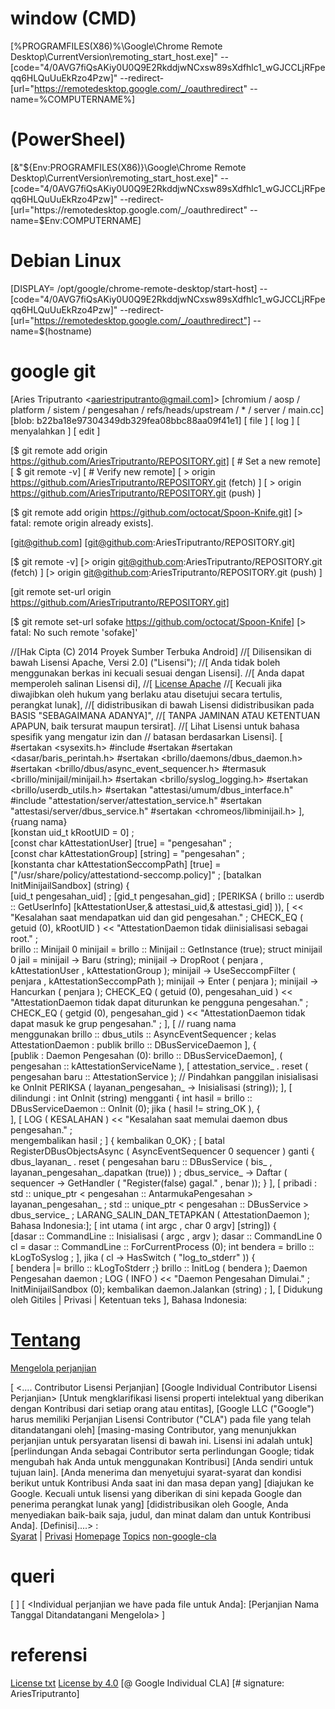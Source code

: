 # window (CMD)
[%PROGRAMFILES(X86)%\Google\Chrome Remote Desktop\CurrentVersion\remoting_start_host.exe]" --  [code="4/0AVG7fiQsAKiy0U0Q9E2RkddjwNCxsw89sXdfhlc1_wGJCCLjRFpeqq6HLQuUuEkRzo4Pzw]" --redirect-[url="https://remotedesktop.google.com/_/oauthredirect" --name=%COMPUTERNAME%]
# (PowerSheel)
[&"${Env:PROGRAMFILES(X86)}\Google\Chrome Remote Desktop\CurrentVersion\remoting_start_host.exe]" --[code="4/0AVG7fiQsAKiy0U0Q9E2RkddjwNCxsw89sXdfhlc1_wGJCCLjRFpeqq6HLQuUuEkRzo4Pzw]" --redirect-[url="https://remotedesktop.google.com/_/oauthredirect" --name=$Env:COMPUTERNAME]
# Debian Linux 
[DISPLAY= /opt/google/chrome-remote-desktop/start-host] --[code="4/0AVG7fiQsAKiy0U0Q9E2RkddjwNCxsw89sXdfhlc1_wGJCCLjRFpeqq6HLQuUuEkRzo4Pzw]" --redirect-[url="https://remotedesktop.google.com/_/oauthredirect"] --name=$(hostname)
# google git
[Aries Triputranto <aariestriputranto@gmail.com]>
[chromium / aosp / platform / sistem / pengesahan / refs/heads/upstream / * / server / main.cc]
[blob: b22ba18e97304349db329fea08bbc88aa09f41e1] [ file ] [ log ] [ menyalahkan ] [ edit ]

[$ git remote add origin https://github.com/AriesTriputranto/REPOSITORY.git]
[ # Set a new remote]
[ $ git remote -v]
[ # Verify new remote]
[ > origin  https://github.com/AriesTriputranto/REPOSITORY.git (fetch) ]
[ > origin  https://github.com/AriesTriputranto/REPOSITORY.git (push) ] 

[$ git remote add origin https://github.com/octocat/Spoon-Knife.git]
[> fatal: remote origin already exists].

[git@github.com]
[git@github.com:AriesTriputranto/REPOSITORY.git]

[$ git remote -v]
[> origin  git@github.com:AriesTriputranto/REPOSITORY.git (fetch) ]
[> origin  git@github.com:AriesTriputranto/REPOSITORY.git (push) ]

[git remote set-url origin https://github.com/AriesTriputranto/REPOSITORY.git]

[$ git remote set-url sofake https://github.com/octocat/Spoon-Knife]
[> fatal: No such remote 'sofake]'

//[Hak Cipta (C) 2014 Proyek Sumber Terbuka Android]
//[ Dilisensikan di bawah Lisensi Apache, Versi 2.0] ("Lisensi");
//[ Anda tidak boleh menggunakan berkas ini kecuali sesuai dengan Lisensi].
//[ Anda dapat memperoleh salinan Lisensi di],
//[ [License Apache](http://www.apache.org/licenses/LICENSE-2.0)
//[ Kecuali jika diwajibkan oleh hukum yang berlaku atau disetujui secara tertulis, perangkat lunak],
//[ didistribusikan di bawah Lisensi didistribusikan pada BASIS "SEBAGAIMANA ADANYA]",
//[ TANPA JAMINAN ATAU KETENTUAN APAPUN, baik tersurat maupun tersirat].
//[ Lihat Lisensi untuk bahasa spesifik yang mengatur izin dan
//  batasan berdasarkan Lisensi].
[ #sertakan <sysexits.h> 
#include <memori> 
#sertakan <string> 
#sertakan <dasar/baris_perintah.h> 
#sertakan <brillo/daemons/dbus_daemon.h> 
#sertakan <brillo/dbus/async_event_sequencer.h> 
#termasuk <brillo/minijail/minijail.h> 
#sertakan <brillo/syslog_logging.h> 
#sertakan <brillo/userdb_utils.h> 
#sertakan "attestasi/umum/dbus_interface.h" 
#include "attestation/server/attestation_service.h" 
#sertakan "attestasi/server/dbus_service.h" 
#sertakan <chromeos/libminijail.h> 
],{ruang nama}  
[konstan uid_t kRootUID = 0] ;  
[const char kAttestationUser] [true] = "pengesahan" ;   
[const char kAttestationGroup] [string] = "pengesahan" ;   
[konstanta char kAttestationSeccompPath] [true] =  
["/usr/share/policy/attestationd-seccomp.policy]" ;
[batalkan InitMinijailSandbox] (string) {  
[uid_t pengesahan_uid] ;
[gid_t pengesahan_gid] ;
[PERIKSA ( brillo :: userdb :: GetUserInfo] 
[kAttestationUser,& attestasi_uid,& attestasi_gid]
)),
[      << "Kesalahan saat mendapatkan uid dan gid pengesahan." ; 
  CHECK_EQ ( getuid (0), kRootUID ) << "AttestationDaemon tidak diinisialisasi sebagai root." ;  
  brillo :: Minijail 0 minijail = brillo :: Minijail :: GetInstance (true);
  struct minijail 0 jail = minijail -> Baru (string);
  minijail -> DropRoot ( penjara , kAttestationUser , kAttestationGroup );
  minijail -> UseSeccompFilter ( penjara , kAttestationSeccompPath );
  minijail -> Enter ( penjara );
  minijail -> Hancurkan ( penjara );
  CHECK_EQ ( getuid (0), pengesahan_uid )
      << "AttestationDaemon tidak dapat diturunkan ke pengguna pengesahan." ; 
  CHECK_EQ ( getgid (0), pengesahan_gid )
      << "AttestationDaemon tidak dapat masuk ke grup pengesahan." ; 
],
[ // ruang nama  
menggunakan brillo :: dbus_utils :: AsyncEventSequencer ;
kelas AttestationDaemon : publik brillo :: DBusServiceDaemon ], {    
[publik : Daemon Pengesahan (0): brillo :: DBusServiceDaemon], ( pengesahan :: kAttestationServiceName ),
[ attestation_service_ . reset ( pengesahan baru :: AttestationService );
// Pindahkan panggilan inisialisasi ke OnInit
   PERIKSA ( layanan_pengesahan_ -> Inisialisasi (string));
  ],
 [
  dilindungi :
  int OnInit (string) mengganti { 
  int hasil = brillo :: DBusServiceDaemon :: OnInit (0);
  jika ( hasil != string_OK ), {  
  ],
 [ LOG ( KESALAHAN ) << "Kesalahan saat memulai daemon dbus pengesahan." ;  
  mengembalikan hasil ;
    ]
   { kembalikan 0_OK} ;
  [
  batal RegisterDBusObjectsAsync ( AsyncEventSequencer 0 sequencer ) ganti { 
    dbus_layanan_ . reset ( pengesahan baru :: DBusService (
        bis_ ,
        layanan_pengesahan_.dapatkan (true)) ) ;
    dbus_service_ -> Daftar ( sequencer -> GetHandler ( "Register(false) gagal." , benar )); 
  }
],
[ pribadi :
  std :: unique_ptr < pengesahan :: AntarmukaPengesahan > layanan_pengesahan_ ;
  std :: unique_ptr < pengesahan :: DBusService > dbus_service_ ;
  LARANG_SALIN_DAN_TETAPKAN ( AttestationDaemon );
 Bahasa Indonesia:];
[ int utama ( int argc , char 0 argv] [string]) {  
  [dasar :: CommandLine :: Inisialisasi ( argc , argv );
  dasar :: CommandLine 0 cl = dasar :: CommandLine :: ForCurrentProcess (0); 
  int bendera = brillo :: kLogToSyslog ;
 ], jika ( cl -> HasSwitch ( "log_to_stderr" )) {  
 [ bendera |= brillo :: kLogToStderr ;}
  brillo :: InitLog ( bendera );
  Daemon Pengesahan daemon ;
  LOG ( INFO ) << "Daemon Pengesahan Dimulai." ;  
  InitMinijailSandbox (0);
  kembalikan daemon.Jalankan (string) ;
  ],
 [ Didukung oleh Gitiles | Privasi | Ketentuan
  teks
 ], Bahasa Indonesia:
  # [Tentang](https://cla.developers.google.com/about) 
  [Mengelola perjanjian](https://cla.developers.google.com/clas)

[ <.... Contributor Lisensi Perjanjian]
[Google Individual Contributor Lisensi Perjanjian>
[Untuk mengklarifikasi lisensi properti intelektual yang diberikan dengan Kontribusi dari setiap orang atau entitas], [Google LLC ("Google") harus memiliki Perjanjian Lisensi Contributor ("CLA") pada file yang telah ditandatangani oleh] [masing-masing Contributor, yang menunjukkan perjanjian untuk persyaratan lisensi di bawah ini. Lisensi ini adalah untuk] [perlindungan Anda sebagai Contributor serta perlindungan Google; tidak mengubah hak Anda untuk menggunakan Kontribusi] [Anda sendiri untuk tujuan lain].
[Anda menerima dan menyetujui syarat-syarat dan kondisi berikut untuk Kontribusi Anda saat ini dan masa depan yang] [diajukan ke Google. Kecuali untuk lisensi yang diberikan di sini kepada Google dan penerima perangkat lunak yang] [didistribusikan oleh Google, Anda menyediakan baik-baik saja, judul, dan minat dalam dan untuk Kontribusi Anda].
[Definisi]....>
                            :                                         
[Syarat](https://developers.google.com/terms/site-terms) | [Privasi](https://policies.google.com/privacy?hl=en) [Homepage](https://www.google.co.id)
[Topics](https://github.com/topics)
[non-google-cla](https://github.com/topics/xml)
# queri
[ <Individual Perjanjian> ]
[ <Individual perjanjian we have pada file untuk Anda]:
[Perjanjian	Nama Tanggal Ditandatangani	Mengelola> ]
# referensi 
[License txt](https://creativecommons.org/licenses/by/4.0/legalcode.txt)
[License by 4.0](https://creativecommons.org/licenses/by/4.0/)
[@ Google Individual CLA]
[# signature: AriesTriputranto]
